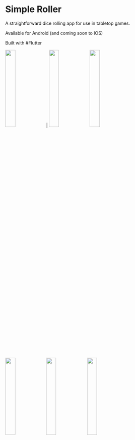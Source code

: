 # Simple Roller

A straightforward dice rolling app for use in tabletop games.

Available for Android (and coming soon to IOS)

Built with #Flutter

<img src="https://user-images.githubusercontent.com/50121548/200181671-eefa38d7-93e8-4d9a-accd-0f2a5e7197ea.png" width=25% height=25%> |
<img src="https://user-images.githubusercontent.com/50121548/200181669-4af6e4fa-085c-4dc5-add5-5aef88e4938c.png" width=25% height=25%>
<img src="https://user-images.githubusercontent.com/50121548/200181668-cea9b755-66c1-422c-be71-d4b1c9f90905.png" width=25% height=25%>
<img src="https://user-images.githubusercontent.com/50121548/200181667-30217991-f71b-4f2b-bab1-44fdb6797062.png" width=25% height=25%>
<img src="https://user-images.githubusercontent.com/50121548/200181664-86210707-e30b-49ea-9861-14b30718cffa.png" width=25% height=25%>
<img src="https://user-images.githubusercontent.com/50121548/200181663-05bbbb63-e17a-414a-a172-3a5baf419d74.png" width=25% height=25%>
